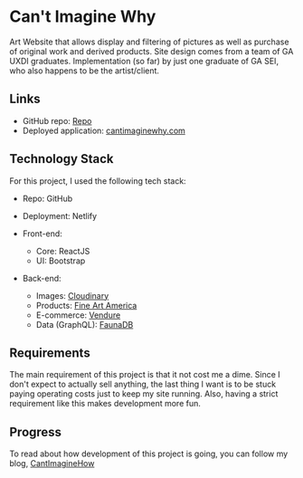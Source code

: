 
# Can't Imagine Why

Art Website that allows display and filtering of pictures as well as purchase of original work and derived products.
Site design comes from a team of GA UXDI graduates. Implementation (so far) by just one graduate of GA SEI, who also happens to be the artist/client.

## Links

* GitHub repo: [Repo](https://github.com/acharliekelly/cantimaginewhy)
* Deployed application: [cantimaginewhy.com](http://cantimaginewhy.com)

## Technology Stack

For this project, I used the following tech stack:

* Repo: GitHub
* Deployment: Netlify
* Front-end:

  * Core: ReactJS
  * UI: Bootstrap
* Back-end:

  * Images: [Cloudinary](https://cloudinary.com/)
  * Products: [Fine Art America](https://fineartamerica.com/)
  * E-commerce: [Vendure](https://vendure.io/)
  * Data (GraphQL): [FaunaDB](https://fauna.com/)

## Requirements

The main requirement of this project is that it not cost me a dime. Since I don't expect to actually sell anything, the last thing I want is to be stuck paying operating costs just to keep my site running. Also, having a strict requirement like this makes development more fun.

## Progress

To read about how development of this project is going, you can follow my blog, [CantImagineHow](https://cantimaginehow.blogspot.com)
